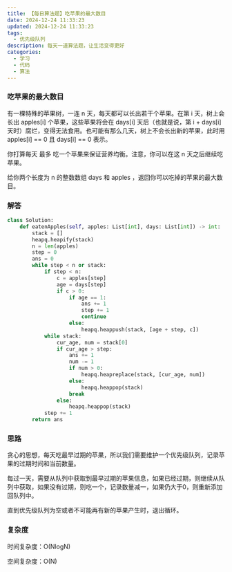 ```yaml
---
title: 【每日算法题】吃苹果的最大数目
date: 2024-12-24 11:33:23
updated: 2024-12-24 11:33:23
tags:
  - 优先级队列
description: 每天一道算法题，让生活变得更好
categories:
  - 学习
  - 代码
  - 算法
---
```


### 吃苹果的最大数目

有一棵特殊的苹果树，一连 n 天，每天都可以长出若干个苹果。在第 i 天，树上会长出 apples[i] 个苹果，这些苹果将会在 days[i] 天后（也就是说，第 i + days[i] 天时）腐烂，变得无法食用。也可能有那么几天，树上不会长出新的苹果，此时用 apples[i] == 0 且 days[i] == 0 表示。

你打算每天 最多 吃一个苹果来保证营养均衡。注意，你可以在这 n 天之后继续吃苹果。

给你两个长度为 n 的整数数组 days 和 apples ，返回你可以吃掉的苹果的最大数目。

### 解答

```python
class Solution:
    def eatenApples(self, apples: List[int], days: List[int]) -> int:
        stack = []
        heapq.heapify(stack)
        n = len(apples)
        step = 0
        ans = 0
        while step < n or stack:
            if step < n:
                c = apples[step]
                age = days[step]
                if c > 0:
                    if age == 1:
                        ans += 1
                        step += 1
                        continue
                    else:
                        heapq.heappush(stack, [age + step, c])
            while stack:
                cur_age, num = stack[0]
                if cur_age > step:
                    ans += 1
                    num -= 1
                    if num > 0:
                        heapq.heapreplace(stack, [cur_age, num])
                    else:
                        heapq.heappop(stack)
                    break
                else:
                    heapq.heappop(stack)
            step += 1
        return ans
```

### 思路

贪心的思想，每天吃最早过期的苹果，所以我们需要维护一个优先级队列，记录苹果的过期时间和当前数量。

每过一天，需要从队列中获取到最早过期的苹果信息，如果已经过期，则继续从队列中获取，如果没有过期，则吃一个，记录数量减一，如果仍大于0，则重新添加回队列中。

直到优先级队列为空或者不可能再有新的苹果产生时，退出循环。

### 复杂度

时间复杂度：O(NlogN)

空间复杂度：O(N)



